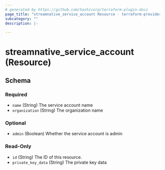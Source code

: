 ```yaml
---
# generated by https://github.com/hashicorp/terraform-plugin-docs
page_title: "streamnative_service_account Resource - terraform-provider-streamnative"
subcategory: ""
description: |-
  
---
```


# streamnative_service_account (Resource)





<!-- schema generated by tfplugindocs -->
## Schema

### Required

- `name` (String) The service account name
- `organization` (String) The organization name

### Optional

- `admin` (Boolean) Whether the service account is admin

### Read-Only

- `id` (String) The ID of this resource.
- `private_key_data` (String) The private key data
